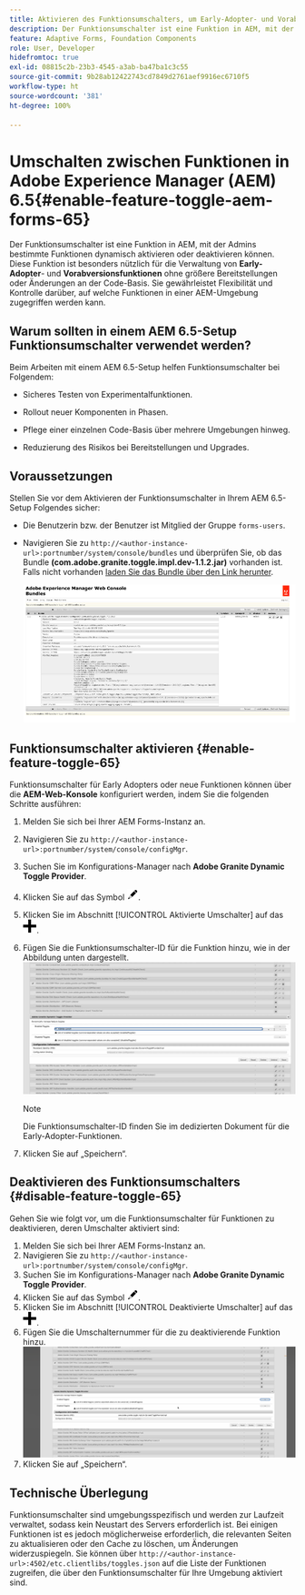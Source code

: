 ```yaml
---
title: Aktivieren des Funktionsumschalters, um Early-Adopter- und Vorabversionsfunktionen zu integrieren
description: Der Funktionsumschalter ist eine Funktion in AEM, mit der Admins neue Funktionen in einer Laufzeitumgebung aktivieren können.
feature: Adaptive Forms, Foundation Components
role: User, Developer
hidefromtoc: true
exl-id: 08815c2b-23b3-4545-a3ab-ba47ba1c3c55
source-git-commit: 9b28ab12422743cd7849d2761aef9916ec6710f5
workflow-type: ht
source-wordcount: '381'
ht-degree: 100%

---
```


# Umschalten zwischen Funktionen in Adobe Experience Manager (AEM) 6.5{#enable-feature-toggle-aem-forms-65}

Der Funktionsumschalter ist eine Funktion in AEM, mit der Admins bestimmte Funktionen dynamisch aktivieren oder deaktivieren können. Diese Funktion ist besonders nützlich für die Verwaltung von **Early-Adopter**- und **Vorabversionsfunktionen** ohne größere Bereitstellungen oder Änderungen an der Code-Basis. Sie gewährleistet Flexibilität und Kontrolle darüber, auf welche Funktionen in einer AEM-Umgebung zugegriffen werden kann.

## Warum sollten in einem AEM 6.5-Setup Funktionsumschalter verwendet werden?

Beim Arbeiten mit einem AEM 6.5-Setup helfen Funktionsumschalter bei Folgendem:

* Sicheres Testen von Experimentalfunktionen.

* Rollout neuer Komponenten in Phasen.

* Pflege einer einzelnen Code-Basis über mehrere Umgebungen hinweg.

* Reduzierung des Risikos bei Bereitstellungen und Upgrades.

## Voraussetzungen

Stellen Sie vor dem Aktivieren der Funktionsumschalter in Ihrem AEM 6.5-Setup Folgendes sicher:

* Die Benutzerin bzw. der Benutzer ist Mitglied der Gruppe `forms-users`.

* Navigieren Sie zu `http://<author-instance-url>:portnumber/system/console/bundles` und überprüfen Sie, ob das Bundle **(com.adobe.granite.toggle.impl.dev-1.1.2.jar)** vorhanden ist. Falls nicht vorhanden [laden Sie das Bundle über den Link herunter](https://experience.adobe.com/#/downloads/content/software-distribution/en/aem.html?package=/content/software-distribution/en/details.html/content/dam/aem/public/adobe/packages/cq650/hotfix/com.adobe.granite.toggle.impl.dev-1.1.2%20.jar).

  ![Funktionsumschalter](/help/forms/using/assets/feature-toggle-6.5.png)

## Funktionsumschalter aktivieren {#enable-feature-toggle-65}

Funktionsumschalter für Early Adopters oder neue Funktionen können über die **AEM-Web-Konsole** konfiguriert werden, indem Sie die folgenden Schritte ausführen:

1. Melden Sie sich bei Ihrer AEM Forms-Instanz an.
2. Navigieren Sie zu `http://<author-instance-url>:portnumber/system/console/configMgr`.
3. Suchen Sie im Konfigurations-Manager nach **Adobe Granite Dynamic Toggle Provider**.
4. Klicken Sie auf das Symbol ![Bleistiftsymbol](assets/illustratorcc_penciltool_cur_edit_2_17.png).
5. Klicken Sie im Abschnitt [!UICONTROL Aktivierte Umschalter] auf das ![Bleistiftsymbol](assets/aem6forms_add.png).
6. Fügen Sie die Funktionsumschalter-ID für die Funktion hinzu, wie in der Abbildung unten dargestellt.
   ![Umschalter hinzufügen](assets/add_toggle_number_forms.png)

   >[!NOTE]
   >
   >Die Funktionsumschalter-ID finden Sie im dedizierten Dokument für die Early-Adopter-Funktionen.

7. Klicken Sie auf „Speichern“.

## Deaktivieren des Funktionsumschalters {#disable-feature-toggle-65}

Gehen Sie wie folgt vor, um die Funktionsumschalter für Funktionen zu deaktivieren, deren Umschalter aktiviert sind:

1. Melden Sie sich bei Ihrer AEM Forms-Instanz an.
2. Navigieren Sie zu `http://<author-instance-url>:portnumber/system/console/configMgr`.
3. Suchen Sie im Konfigurations-Manager nach **Adobe Granite Dynamic Toggle Provider**.
4. Klicken Sie auf das Symbol ![Bleistiftsymbol](assets/illustratorcc_penciltool_cur_edit_2_17.png).
5. Klicken Sie im Abschnitt [!UICONTROL Deaktivierte Umschalter] auf das ![Bleistiftsymbol](assets/aem6forms_add.png).
6. Fügen Sie die Umschalternummer für die zu deaktivierende Funktion hinzu.
   ![Umschalter entfernen](assets/remove_toggle_feature_forms.png)
7. Klicken Sie auf „Speichern“.

## Technische Überlegung

Funktionsumschalter sind umgebungsspezifisch und werden zur Laufzeit verwaltet, sodass kein Neustart des Servers erforderlich ist. Bei einigen Funktionen ist es jedoch möglicherweise erforderlich, die relevanten Seiten zu aktualisieren oder den Cache zu löschen, um Änderungen widerzuspiegeln.
Sie können über `http://<author-instance-url>:4502/etc.clientlibs/toggles.json` auf die Liste der Funktionen zugreifen, die über den Funktionsumschalter für Ihre Umgebung aktiviert sind.
